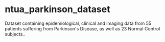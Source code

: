 # ntua_parkinson_dataset
Dataset containing epidemiological, clinical and imaging data from 55 patients suffering from Parkinson's Disease, as well as 23 Normal Control subjects.. 
